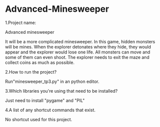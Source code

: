 # Advanced-Minesweeper

1.Project name: 

Advanced minesweeper

It will be a more complicated minesweeper. In this game, hidden monsters will be mines. When the explorer detonates where they hide, they would appear and the explorer would lose one life. All monsters can move and some of them can even shoot. The explorer needs to exit the maze and collect coins as much as possible.


2.How to run the project?

Run"minesweeper_tp3.py" in an python editor.


3.Which libraries you're using that need to be installed?

Just need to install "pygame" and "PIL"


4.A list of any shortcut commands that exist. 

No shortcut used for this project.

